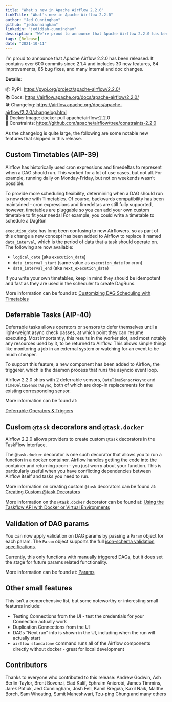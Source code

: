 ```yaml
---
title: "What's new in Apache Airflow 2.2.0"
linkTitle: "What's new in Apache Airflow 2.2.0"
author: "Jed Cunningham"
github: "jedcunningham"
linkedin: "jedidiah-cunningham"
description: "We're proud to announce that Apache Airflow 2.2.0 has been released."
tags: [Release]
date: "2021-10-11"
---
```


I’m proud to announce that Apache Airflow 2.2.0 has been released. It contains over 600 commits since 2.1.4 and includes 30 new features, 84 improvements, 85 bug fixes, and many internal and doc changes.

**Details**:

📦 PyPI: https://pypi.org/project/apache-airflow/2.2.0/ \
📚 Docs: https://airflow.apache.org/docs/apache-airflow/2.2.0/ \
🛠️ Changelog: https://airflow.apache.org/docs/apache-airflow/2.2.0/changelog.html \
🐳 Docker Image: docker pull apache/airflow:2.2.0 \
🚏 Constraints: https://github.com/apache/airflow/tree/constraints-2.2.0

As the changelog is quite large, the following are some notable new features that shipped in this release.

## Custom Timetables (AIP-39)

Airflow has historically used cron expressions and timedeltas to represent when a DAG should run. This worked for a lot of use cases, but not all. For example, running daily on Monday-Friday, but not on weekends wasn’t possible.

To provide more scheduling flexibility, determining when a DAG should run is now done with Timetables. Of course, backwards compatibility has been maintained - cron expressions and timedeltas are still fully supported, however, timetables are pluggable so you can add your own custom timetable to fit your needs! For example, you could write a timetable to schedule a DagRun

`execution_date` has long been confusing to new Airflowers, so as part of this change a new concept has been added to Airflow to replace it named `data_interval`, which is the period of data that a task should operate on. The following are now available:

- `logical_date` (aka `execution_date`)
- `data_interval_start` (same value as `execution_date` for cron)
- `data_interval_end` (aka `next_execution_date`)

If you write your own timetables, keep in mind they should be idempotent and fast as they are used in the scheduler to create DagRuns.

More information can be found at: [Customizing DAG Scheduling with Timetables](https://airflow.apache.org/docs/apache-airflow/stable/howto/timetable.html)

## Deferrable Tasks (AIP-40)

Deferrable tasks allows operators or sensors to defer themselves until a light-weight async check passes, at which point they can resume executing. Most importantly, this results in the worker slot, and most notably any resources used by it, to be returned to Airflow. This allows simple things like monitoring a job in an external system or watching for an event to be much cheaper.

To support this feature, a new component has been added to Airflow, the triggerer, which is the daemon process that runs the asyncio event loop.

Airflow 2.2.0 ships with 2 deferrable sensors, `DateTimeSensorAsync` and `TimeDeltaSensorAsync`, both of which are drop-in replacements for the existing corresponding sensor.

More information can be found at:

[Deferrable Operators & Triggers](https://airflow.apache.org/docs/apache-airflow/stable/concepts/deferring.html)

## Custom `@task` decorators and `@task.docker`

Airflow 2.2.0 allows providers to create custom `@task` decorators in the TaskFlow interface.

The `@task.docker` decorator is one such decorator that allows you to run a function in a docker container. Airflow handles getting the code into the container and returning xcom - you just worry about your function. This is particularly useful when you have conflicting dependencies between Airflow itself and tasks you need to run.

More information on creating custom `@task` decorators can be found at: [Creating Custom @task Decorators](https://airflow.apache.org/docs/apache-airflow/stable/howto/create-custom-decorator.html)

More information on the `@task.docker` decorator can be found at: [Using the Taskflow API with Docker or Virtual Environments](https://airflow.apache.org/docs/apache-airflow/stable/tutorial_taskflow_api.html#using-the-taskflow-api-with-docker-or-virtual-environments)

## Validation of DAG params

You can now apply validation on DAG params by passing a `Param` object for each param. The `Param` object supports the full [json-schema validation specifications](https://json-schema.org/draft/2020-12/json-schema-validation.html).

Currently, this only functions with manually triggered DAGs, but it does set the stage for future params related functionality.

More information can be found at: [Params](https://airflow.apache.org/docs/apache-airflow/stable/concepts/params.html)

## Other small features

This isn’t a comprehensive list, but some noteworthy or interesting small features include:

- Testing Connections from the UI - test the credentials for your Connection actually work
- Duplication Connections from the UI
- DAGs “Next run” info is shown in the UI, including when the run will actually start
- `airflow standalone` command runs all of the Airflow components directly without docker - great for local development

## Contributors

Thanks to everyone who contributed to this release: Andrew Godwin, Ash Berlin-Taylor, Brent Bovenzi, Elad Kalif, Ephraim Anierobi, James Timmins, Jarek Potiuk, Jed Cunningham, Josh Fell, Kamil Breguła, Kaxil Naik, Malthe Borch, Sam Wheating, Sumit Maheshwari, Tzu-ping Chung and many others
